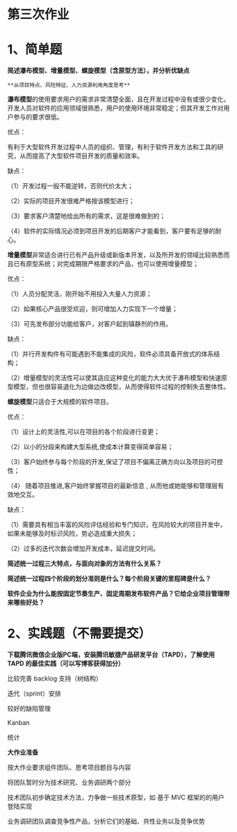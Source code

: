 # 第三次作业

# 1、简单题

**简述瀑布模型、增量模型、螺旋模型（含原型方法），并分析优缺点**

    **从项目特点、风险特征、人力资源利用角度思考**

**瀑布模型**的使用要求用户的需求非常清楚全面，且在开发过程中没有或很少变化，开发人员对软件的应用领域很熟悉，用户的使用环境非常稳定；但其开发工作对用户参与的要求很低。

优点：
    
有利于大型软件开发过程中人员的组织、管理，有利于软件开发方法和工具的研究，从而提高了大型软件项目开发的质量和效率。

缺点：

（1）开发过程一般不能逆转，否则代价太大；

（2）实际的项目开发很难严格按该模型进行；

（3）要求客户清楚地给出所有的需求，这是很难做到的；

（4）软件的实际情况必须到项目开发的后期客户才能看到，客户要有足够的耐心。 

**增量模型**非常适合进行已有产品升级或新版本开发，以及所开发的领域比较熟悉而且已有原型系统；对完成期限严格要求的产品，也可以使用增量模型；

优点：

（1）人员分配灵活，刚开始不用投入大量人力资源；

（2）如果核心产品很受欢迎，则可增加人力实现下一个增量；

（3）可先发布部分功能给客户，对客户起到镇静剂的作用。

缺点：

（1）并行开发构件有可能遇到不能集成的风险，软件必须具备开放式的体系结构；

（2）增量模型的灵活性可以使其适应这种变化的能力大大优于瀑布模型和快速原型模型，但也很容易退化为边做边改模型，从而使得软件过程的控制失去整体性。

**螺旋模型**只适合于大规模的软件项目。

优点：

（1）设计上的灵活性,可以在项目的各个阶段进行变更；

（2）以小的分段来构建大型系统,使成本计算变得简单容易；

（3）客户始终参与每个阶段的开发,保证了项目不偏离正确方向以及项目的可控性；

（4） 随着项目推进,客户始终掌握项目的最新信息 , 从而他或她能够和管理层有效地交互。 

缺点：

（1）需要具有相当丰富的风险评估经验和专门知识，在风险较大的项目开发中，如果未能够及时标识风险，势必造成重大损失；

（2）过多的迭代次数会增加开发成本，延迟提交时间。
  
**简述统一过程三大特点，与面向对象的方法有什么关系？**

**简述统一过程四个阶段的划分准则是什么？每个阶段关键的里程碑是什么？**

**软件企业为什么能按固定节奏生产、固定周期发布软件产品？它给企业项目管理带来哪些好处？**

# 2、实践题（不需要提交）


**下载腾讯微信企业版PC端，安装腾讯敏捷产品研发平台（TAPD），了解使用 TAPD 的最佳实践（可以写博客获得加分）**

  比较完善 backlog 支持（树结构）

  迭代（sprint）安排

  较好的缺陷管理

  Kanban

  统计
  
  
    
    
**大作业准备**

  按大作业要求组件团队、思考项目题目与内容

  将团队暂时分为技术研究、业务调研两个部分

   技术团队初步确定技术方法，力争做一些技术原型，如 基于 MVC 框架的的用户登陆实现

   业务调研团队调查竞争性产品，分析它们的基础、共性业务以及竞争优势
